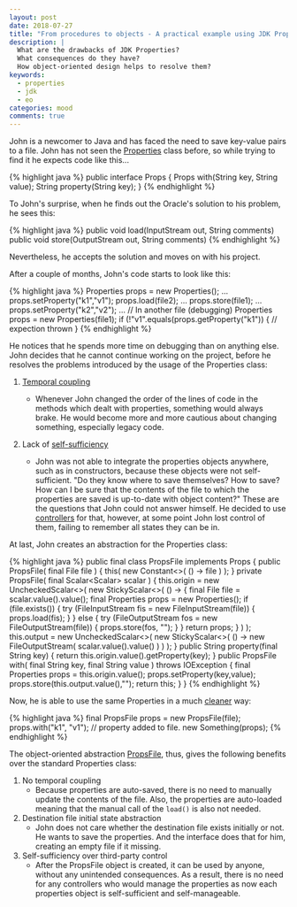 ```yaml
---
layout: post
date: 2018-07-27
title: "From procedures to objects - A practical example using JDK Properties"
description: |
  What are the drawbacks of JDK Properties?
  What consequences do they have?
  How object-oriented design helps to resolve them?
keywords:
  - properties
  - jdk
  - eo
categories: mood
comments: true
---
```


John is a newcomer to Java and has faced the need to save key-value pairs
to a file. John has not seen the
[Properties](https://docs.oracle.com/javase/8/docs/api/java/util/Properties.html)
class before, so while trying to find it he expects code like this...

<!--more-->

{% highlight java %}
public interface Props {
    Props with(String key, String value);
    String property(String key);
}
{% endhighlight %}

To John's surprise, when he finds out the Oracle's solution to his problem, he sees this:

{% highlight java %}
public void load(InputStream out, String comments)
public void store(OutputStream out, String comments)
{% endhighlight %}

Nevertheless, he accepts the solution and moves on with his project.

After a couple of months, John's code starts to look like this:

{% highlight java %}
Properties props = new Properties();
...
props.setProperty("k1","v1");
props.load(file2);
...
props.store(file1);
...
props.setProperty("k2","v2");
...
// In another file (debugging)
Properties props = new Properties(file1);
if (!"v1".equals(props.getProperty("k1")) {
    // expection thrown
}
{% endhighlight %}


He notices that he spends more time on debugging than on anything else.
John decides that he cannot continue working on the project, before he resolves
the problems introduced by the usage of the Properties class:

1. [Temporal coupling](https://www.yegor256.com/2015/12/08/temporal-coupling-between-method-calls.html)
    *   Whenever John changed the order of the lines of code in the methods
        which dealt with properties, something would always brake. He would become
        more and more cautious about changing something, especially legacy code.

2. Lack of [self-sufficiency](https://www.yegor256.com/2017/05/10/inversion-of-control.html)
    *   John was not able to integrate the properties objects anywhere, such as in constructors,
        because these objects were not self-sufficient. "Do they know where to save themselves? How to save?
        How can I be sure that the contents of the file to which the properties are saved is up-to-date with object
        content?" These are the questions that John could not answer himself. He decided to use
        [controllers](https://www.yegor256.com/2016/12/13/mvc-vs-oop.html) for that,
        however, at some point John lost control of them, failing to remember all states they can be in.


At last, John creates an abstraction for the Properties class:

{% highlight java %}
public final class PropsFile implements Props {
    public PropsFile(
        final File file
    ) {
        this(
            new Constant<>(
                () -> file
            )
        );
    }
    private PropsFile(
        final Scalar<Scalar<File>> scalar
    ) {
        this.origin = new UncheckedScalar<>(
            new StickyScalar<>(
                () -> {
                    final File file = scalar.value().value();
                    final Properties props = new Properties();
                    if (file.exists()) {
                        try (FileInputStream fis = new FileInputStream(file)) {
                            props.load(fis);
                        }
                    } else {
                        try (FileOutputStream fos = new FileOutputStream(file)) {
                            props.store(fos, "");
                        }
                    }
                    return props;
                }
            )
        );
        this.output = new UncheckedScalar<>(
            new StickyScalar<>(
                () -> new FileOutputStream(
                    scalar.value().value()
                )
            )
        );
    }
    public String property(final String key) {
        return this.origin.value().getProperty(key);
    }
    public PropsFile with(
        final String key,
        final String value
    ) throws IOException {
        final Properties props = this.origin.value();
        props.setProperty(key,value);
        props.store(this.output.value(),"");
        return this;
    }
}
{% endhighlight %}

Now, he is able to use the same Properties in a much
[cleaner](https://www.yegor256.com/2014/11/20/seven-virtues-of-good-object.html)
way:

{% highlight java %}
final PropsFile props = new PropsFile(file);
props.with("k1", "v1"); // property added to file.
new Something(props);
{% endhighlight %}

The object-oriented abstraction
[PropsFile](https://github.com/driver733/VKUploader/blob/master/src/main/java/com/driver733/vkuploader/wallpost/PropsFile.java),
thus, gives the following benefits over the standard Properties class:

1. No temporal coupling
   *    Because properties are auto-saved, there is no need to manually update the contents of the file.
        Also, the properties are auto-loaded meaning that the manual call of the `load()` is also not needed.
2. Destination file initial state abstraction
   *    John does not care whether the destination file exists initially or not. He wants to save the properties.
        And the interface does that for him, creating an empty file if it missing.
3. Self-sufficiency over third-party control
   *    After the PropsFile object is created, it can be used by anyone, without any unintended consequences.
        As a result, there is no need for any controllers who would manage the properties as now each properties
        object is self-sufficient and self-manageable.

